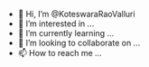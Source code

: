 - 👋 Hi, I’m @KoteswaraRaoValluri
- 👀 I’m interested in ...
- 🌱 I’m currently learning ...
- 💞️ I’m looking to collaborate on ...
- 📫 How to reach me ...

<!---
KoteswaraRaoValluri/KoteswaraRaoValluri is a ✨ special ✨ repository because its `README.md` (this file) appears on your GitHub profile.
You can click the Preview link to take a look at your changes.
--->
